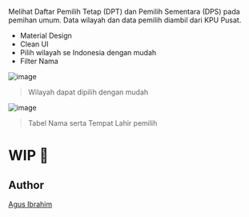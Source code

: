 Melihat Daftar Pemilih Tetap (DPT) dan Pemilih Sementara (DPS) pada pemihan umum. Data wilayah dan data pemilih diambil dari KPU Pusat.

- Material Design
- Clean UI
- Pilih wilayah se Indonesia dengan mudah
- Filter Nama

![image](https://scontent-lax3-1.xx.fbcdn.net/t31.0-8/fr/cp0/e15/q65/14543826_1133389573420620_7387020914081272874_o.jpg?efg=eyJpIjoiYiJ9)
> Wilayah dapat dipilih dengan mudah

![image](https://scontent-lax3-1.xx.fbcdn.net/t31.0-8/fr/cp0/e15/q65/14543740_1133389366753974_14309056273731791_o.jpg?efg=eyJpIjoiYiJ9)
> Tabel Nama serta Tempat Lahir pemilih

# WIP 🚧

## Author
[Agus Ibrahim](http://fb.me/mynameisagoes)

